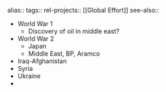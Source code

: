 alias::
tags::
rel-projects:: [[Global Effort]] 
see-also::

- World War 1
	- Discovery of oil in middle east?
- World War 2
	- Japan
	- Middle East, BP, Aramco
- Iraq-Afghanistan
- Syria
- Ukraine
-